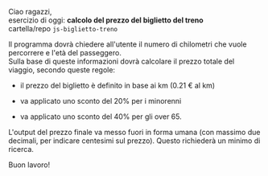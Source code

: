 Ciao ragazzi,  
esercizio di oggi: **calcolo del prezzo del biglietto del treno**  
cartella/repo `js-biglietto-treno`  

Il programma dovrà chiedere all'utente il numero di chilometri che vuole percorrere e l'età del passeggero.  
Sulla base di queste informazioni dovrà calcolare il prezzo totale del viaggio, secondo queste regole:  
- il prezzo del biglietto è definito in base ai km (0.21 € al km)

- va applicato uno sconto del 20% per i minorenni

- va applicato uno sconto del 40% per gli over 65.

L'output del prezzo finale va messo fuori in forma umana (con massimo due decimali, per indicare centesimi sul prezzo). Questo richiederà un minimo di ricerca.

Buon lavoro!

